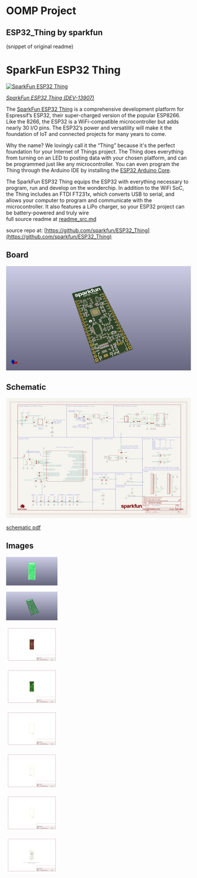 # OOMP Project  
## ESP32_Thing  by sparkfun  
  
(snippet of original readme)  
  
SparkFun ESP32 Thing  
========================================  
  
[![SparkFun ESP32 Thing](https://cdn.sparkfun.com//assets/parts/1/1/5/6/4/13907-01.jpg)](https://www.sparkfun.com/products/13907)  
  
[*SparkFun ESP32 Thing (DEV-13907)*](https://www.sparkfun.com/products/13907)  
  
The [SparkFun ESP32 Thing](https://www.sparkfun.com/products/13907) is a comprehensive development platform for Espressif’s ESP32, their super-charged version of the popular ESP8266. Like the 8266, the ESP32 is a WiFi-compatible microcontroller but adds nearly 30 I/O pins. The ESP32’s power and versatility will make it the foundation of IoT and connected projects for many years to come.  
  
Why the name? We lovingly call it the “Thing” because it's the perfect foundation for your Internet of Things project. The Thing does everything from turning on an LED to posting data with your chosen platform, and can be programmed just like any microcontroller. You can even program the Thing through the Arduino IDE by installing the [ESP32 Arduino Core](https://learn.sparkfun.com/tutorials/esp32-thing-hookup-guide-installing-the-esp32-arduino-core).  
  
The SparkFun ESP32 Thing equips the ESP32 with everything necessary to program, run and develop on the wonderchip. In addition to the WiFi SoC, the Thing includes an FTDI FT231x, which converts USB to serial, and allows your computer to program and communicate with the microcontroller. It also features a LiPo charger, so your ESP32 project can be battery-powered and truly wire  
  full source readme at [readme_src.md](readme_src.md)  
  
source repo at: [https://github.com/sparkfun/ESP32_Thing](https://github.com/sparkfun/ESP32_Thing)  
## Board  
  
[![working_3d.png](working_3d_600.png)](working_3d.png)  
## Schematic  
  
[![working_schematic.png](working_schematic_600.png)](working_schematic.png)  
  
[schematic pdf](working_schematic.pdf)  
## Images  
  
[![working_3D_bottom.png](working_3D_bottom_140.png)](working_3D_bottom.png)  
  
[![working_3D_top.png](working_3D_top_140.png)](working_3D_top.png)  
  
[![working_assembly_page_01.png](working_assembly_page_01_140.png)](working_assembly_page_01.png)  
  
[![working_assembly_page_02.png](working_assembly_page_02_140.png)](working_assembly_page_02.png)  
  
[![working_assembly_page_03.png](working_assembly_page_03_140.png)](working_assembly_page_03.png)  
  
[![working_assembly_page_04.png](working_assembly_page_04_140.png)](working_assembly_page_04.png)  
  
[![working_assembly_page_05.png](working_assembly_page_05_140.png)](working_assembly_page_05.png)  
  
[![working_assembly_page_06.png](working_assembly_page_06_140.png)](working_assembly_page_06.png)  
